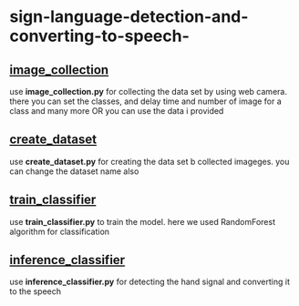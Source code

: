 # sign-language-detection-and-converting-to-speech-


## [image_collection](https://github.com/adithyajain27/sign-language-detection-and-converting-to-speech-/blob/main/image%20collection)
use **image_collection.py** for collecting the data set by using web camera. there you can set the classes, and delay time and number of image for a class and many more  OR you can use the data i provided 

## [create_dataset](https://github.com/adithyajain27/sign-language-detection-and-converting-to-speech-/blob/main/create_dataset.py)
use **create_dataset.py** for creating the data set b collected imageges. you can change the dataset name also

## [train_classifier](https://github.com/adithyajain27/sign-language-detection-and-converting-to-speech-/blob/main/train_classifier.py)
use **train_classifier.py** to train the model. here we used RandomForest algorithm for classification 

## [inference_classifier]( )
use **inference_classifier.py** for detecting the hand signal and converting it to the speech
